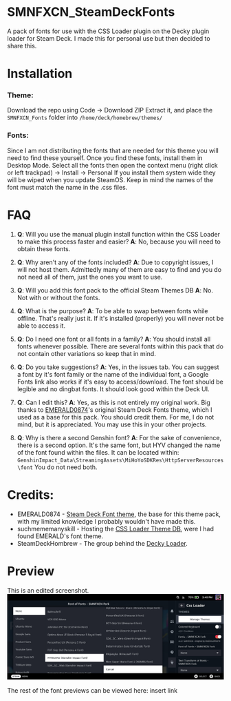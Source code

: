 # SMNFXCN_SteamDeckFonts

A pack of fonts for use with the CSS Loader plugin on the Decky plugin loader for Steam Deck.
I made this for personal use but then decided to share this.


# Installation

### Theme:
Download the repo using Code -> Download ZIP
Extract it, and place the `SMNFXCN_Fonts` folder into `/home/deck/homebrew/themes/`

### Fonts:
Since I am not distributing the fonts that are needed for this theme you will need to find these yourself.
Once you find these fonts, install them in Desktop Mode.
Select all the fonts then open the context menu (right click or left trackpad) -> Install -> Personal
If you install them system wide they will be wiped when you update SteamOS.
Keep in mind the names of the font must match the name in the .css files. 

# FAQ

 1. **Q**: Will you use the manual plugin install function within the CSS
    Loader to make this process faster and easier?
    **A**: No, because you will need to obtain these fonts.
    
 2. **Q**: Why aren't any of the fonts included? 
    **A**: Due to copyright issues, I will not host them. Admittedly many of them are easy to find and you do not need all of them, just the ones you want to use.
    
 3. **Q**: Will you add this font pack to the official Steam Themes DB 
     **A**: No. Not with or without the fonts.
    
 4. **Q**: What is the purpose? 
     **A**: To be able to swap between fonts while offline. That's really just it. If it's installed (properly) you will never not be able to access it.
    
 5. **Q**: Do I need one font or all fonts in a family? 
     **A**: You should install all fonts whenever possible. There are several fonts within this pack that do not contain other variations so keep that in mind.
    
 6. **Q**: Do you take suggestions? 
     **A**: Yes, in the issues tab. You can suggest a font by it's font family or the name of the individual font, a Google Fonts link also works if it's easy to access/download. The font should be legible and no dingbat fonts. It should look good within the Deck UI.
     
 7. **Q**: Can I edit this? 
     **A**: Yes, as this is not entirely my original work. Big thanks to [EMERALD0874](https://github.com/EMERALD0874/Steam-Deck-Themes)'s original Steam Deck Fonts theme, which I used as a base for this pack. You should credit them. For me, I do not mind, but it is appreciated. You may use this in your other projects.
     
 8. **Q**: Why is there a second Genshin font?
     **A**: For the sake of convenience, there is a second option. It's the same font, but HYV changed the name of the font found within the files. It can be located within: `GenshinImpact_Data\StreamingAssets\MiHoYoSDKRes\HttpServerResources\font`
You do not need both.

# Credits:

 - EMERALD0874 - [Steam Deck Font
   theme](https://github.com/EMERALD0874/Steam-Deck-Themes), the base
   for this theme pack, with my limited knowledge I probably wouldn't
   have made this.
 - suchmememanyskill - Hosting the [CSS Loader Theme
   DB](https://github.com/suchmememanyskill/CssLoader-ThemeDb), were I
   had found EMERALD's font theme.
 - SteamDeckHombrew - The group behind the [Decky
   Loader](https://github.com/SteamDeckHomebrew/decky-loader).

# Preview

This is an edited screenshot.
![](https://raw.githubusercontent.com/SimonFoxcoon/SMNFXCN_SteamDeckFonts/main/images/selectmenu.png)

The rest of the font previews can be viewed here: insert link
